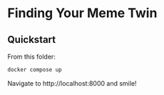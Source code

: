 # Finding Your Meme Twin

## Quickstart

From this folder:

```bash
docker compose up
```

Navigate to http://localhost:8000 and smile!

